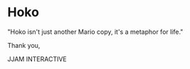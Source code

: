 # Hoko

"Hoko isn't just another Mario copy, it's a metaphor for life."

Thank you,

JJAM INTERACTIVE
